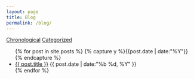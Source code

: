 ```yaml
---
layout: page
title: Blog
permalink: /blog/
---
```


<a class="badge badge-primary" href="#">Chronological</a>
<a class="badge badge-light" href="/categories/">Categorized</a>

<ul class="list-group">
  <div class="dropdown-divider"></div>
  {% for post in site.posts %}
    {% capture y %}{{post.date | date:"%Y"}}{% endcapture %}
    <!-- {% if year != y %}
      {% assign year = y %}
      <li class="list-group-item list-group-item-light"><h5>{{ y }}</h5></li>
    {% endif %} -->
    <li class="list-group-item list-group-item-action">
      <a href="{{ site.baseurl }}{{ post.url }}" title="{{ post.title }}">{{ post.title }}</a>
      <time class="fa-pull-right" datetime="{{ post.date | date:"%Y-%m-%d" }}">{{ post.date | date:"%b %d, %Y" }}</time>
    </li>
  {% endfor %}
</ul>
